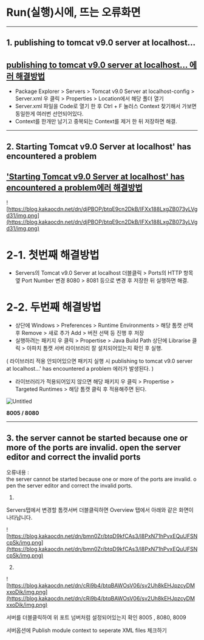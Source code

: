 # Run(실행)시에, 뜨는 오류화면

---

## 1. publishing to tomcat v9.0 server at localhost...

## [publishing to tomcat v9.0 server at localhost... 에러 해결방법](https://dlagusgh1.tistory.com/316)

- Package Explorer > Servers > Tomcat v9.0 Server at localhost-config > Server.xml 우 클릭 > Properties > Location에서 해당 폴더 열기
- Server.xml 파일을 Code로 열기 한 후 Ctrl + F 눌러스 Context 찾기해서 가보면 동일한게 여러번 선언되어있다.
- Context를 한개만 남기고 중복되는 Context를 제거 한 뒤 저장하면 해결.

---

## 2. Starting Tomcat v9.0 Server at localhost' has encountered a problem

## ['Starting Tomcat v9.0 Server at localhost' has encountered a problem에러 해결방법](https://dlagusgh1.tistory.com/316)

![https://blog.kakaocdn.net/dn/djPBOP/btqE9cn2DkB/IFXx188LxgZB073yLVgd31/img.png](https://blog.kakaocdn.net/dn/djPBOP/btqE9cn2DkB/IFXx188LxgZB073yLVgd31/img.png)

# 2-1. 첫번째 해결방법

- Servers의 Tomcat v9.0 Server at localhost 더블클릭 > Ports의 HTTP 항목 옆 Port Number 변경 8080 > 8081 등으로 변경 후 저장한 뒤 실행하면 해결.

# 2-2. 두번째 해결방법

- 상단에 Windows > Preferences > Runtime Environments > 해당 톰캣 선택 후 Remove > 새로 추가 Add > 버전 선택 등 진행 후 저장
- 실행하려는 패키지 우 클릭 > Propertise > Java Build Path 상단에 Librarise 클릭 > 아파치 톰캣 서버 라이브러리 잘 설치되어있는지 확인 후 실행.

( 라이브러리 적용 안되어있으면 패키지 실행 시 publishing to tomcat v9.0 server at localhost...' has encountered a problem 에러가 발생된다. )

- 라이브러리가 적용되어있지 않으면 해당 패키지 우 클릭 > Propertise > Targeted Runtimes > 해당 톰캣 클릭 후 적용해주면 된다.

![Untitled](https://user-images.githubusercontent.com/80089860/159405492-6bba7b6b-0315-453f-aab4-893f5c7fe14c.png)

**8005 / 8080**

---

## 3. the server cannot be started because one or more of the ports are invalid. open the server editor and correct the invalid ports

오류내용 : the server cannot be started because one or more of the ports are invalid. open the server editor and correct the invalid ports.

1.

Servers탭에서 변경할 톰캣서버 더블클릭하면 Overview 탭에서 아래와 같은 화면이 나타납니다.

![https://blog.kakaocdn.net/dn/bmn0Zr/btqD9kfCAs3/l8PxN71hPvxEQuUFSNcpSk/img.png](https://blog.kakaocdn.net/dn/bmn0Zr/btqD9kfCAs3/l8PxN71hPvxEQuUFSNcpSk/img.png)

2.

![https://blog.kakaocdn.net/dn/cRi9b4/btqBAWOsV06/sv2Uh8kEHJpzcyDMxxoDik/img.png](https://blog.kakaocdn.net/dn/cRi9b4/btqBAWOsV06/sv2Uh8kEHJpzcyDMxxoDik/img.png)

서버를 더블클릭하여 위 포트 넘버처럼 설정되어있는지 확인 8005 , 8080, 8009

서버옵션에 Publish module context to seperate XML files 체크하기

